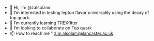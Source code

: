 - 👋 Hi, I’m @zalsolami
- 👀 I’m interested in testing lepton flavor universality using the decay of top quark.
- 🌱 I’m currently learning TREXfitter 
- 💞️ I’m looking to collaborate on Top quark
- 📫 How to reach me " z.m.alsolami@lancaster.ac.uk

<!---
zalsolami/zalsolami is a ✨ special ✨ repository because its `README.md` (this file) appears on your GitHub profile.
You can click the Preview link to take a look at your changes.
--->
